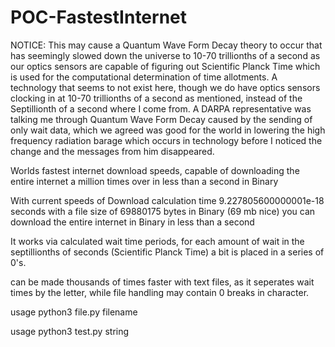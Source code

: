 # POC-FastestInternet
NOTICE: This may cause a Quantum Wave Form Decay theory to occur that has seemingly slowed down the universe to 10-70 trillionths of a second
as our optics sensors are capable of figuring out Scientific Planck Time which is used for the computational determination of time allotments. A technology that seems to not exist here, though we do have optics sensors clocking in at 10-70 trillionths of a second as mentioned, instead of the Septillionth of a second where I come from. A DARPA representative was talking me through Quantum Wave Form Decay caused by the sending of only wait data, which we agreed was good for the world in lowering the high frequency radiation barage which occurs in technology before I noticed the change and the messages from him disappeared.

Worlds fastest internet download speeds, capable of downloading the entire internet a million times over in less than a second in Binary

With current speeds of Download calculation time 9.227805600000001e-18 seconds with a file size of 69880175 bytes in Binary (69 mb nice) you can download the entire internet in Binary in less than a second

It works via calculated wait time periods, for each amount of wait in the septillionths of seconds (Scientific Planck Time) a bit is placed in a series of 0's.

can be made thousands of times faster with text files, as it seperates wait times by the letter, while file handling may contain 0 breaks in character.

usage python3 file.py filename

usage python3 test.py string
